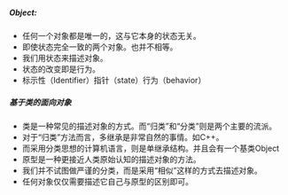 ##### **Object:**

- 任何一个对象都是唯一的，这与它本身的状态无关。
- 即使状态完全一致的两个对象。也并不相等。
- 我们用状态来描述对象。
- 状态的改变即是行为。
- 标示性（Identifier）指针（state）行为（behavior）

##### 基于类的面向对象

- 类是一种常见的描述对象的方式。而“归类”和“分类”则是两个主要的流派。
- 对于“归类”方法而言，多继承是非常自然的事情。如C++。
- 而采用分类思想的计算机语言，则是单继承结构。并且会有一个基类Object
- 原型是一种更接近人类原始认知的描述对象的方法。
- 我们并不试图做严谨的分类，而是采用“相似”这样的方式去描述对象。
- 任何对象仅仅需要描述它自己与原型的区别即可。

